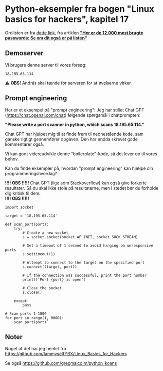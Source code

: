# Python-eksempler fra bogen "Linux basics for hackers", kapitel 17

Ordlisten er fra [dette link](https://github.com/berzerk0/Probable-Wordlists/blob/master/Real-Passwords/Top12Thousand-probable-v2.txt), fra artiklen __["Her er de 12.000 mest brugte passwords: Se om dit også er på listen"](https://www.computerworld.dk/art/244437/her-er-de-12-000-mest-brugte-passwords-se-om-dit-ogsaa-er-paa-listen)__

## Demoserver
Vi brugere denne server til vores forsøg:

```
18.195.65.114
```

:warning: **OBS!** András skal tænde for serveren for at øvelserne virker. 

## Prompt engineering

Her er et eksempel på "prompt engineering": Jeg har stillet Chat GPT (https://chat.openai.com/chat) følgende spørgsmål i chatprompten:

__"Please write a port scanner in python, which scans 18.195.65.114."__

Chat GPT har hjulpet mig til at finde frem til nednestående kode, sam ganske rigtigt gennemfører opgaven. Den har endda skrevet gode kommentarer også.

Vi kan godt videreudvikle denne "boilerplate"-kode, så det lever op til vores behov.

Kan du finde eksempler på, hvordan "prompt engineering" kan hjælpe din programmeringshverdag? 

__!!!! OBS !!!!!__
Chat GPT (lige som Stackoverflow) kan også give forkerte resultater. 
Så du skal ikke stole på resultaterne, men i stedet bør du forholde dig kritisk til dem.  
__!!!! OBS !!!!!__


```
import socket

target = '18.195.65.114'

def scan_port(port):
    try:
        # Create a new socket
        s = socket.socket(socket.AF_INET, socket.SOCK_STREAM)

        # Set a timeout of 1 second to avoid hanging on unresponsive ports
        s.settimeout(1)

        # Attempt to connect to the target on the specified port
        s.connect((target, port))

        # If the connection was successful, print the port number
        print(f'Port {port} is open')

        # Close the socket
        s.close()

    except:
        pass

# Scan ports 1-1000
for port in range(1, 9000):
    scan_port(port)`

```

## Noter 
Noget af det har jeg hentet fra https://github.com/IammyselfYBX/Linux_Basics_for_Hackers

Se også https://github.com/gregmalcolm/python_koans
